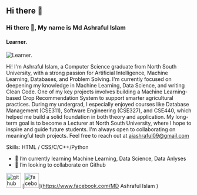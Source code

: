 ## Hi there 👋

### Hi there 👋, My name is Md Ashraful Islam
#### Learner.
![Learner.](https://scontent.fcgp31-1.fna.fbcdn.net/v/t39.30808-6/487864227_3961837097467305_6926560111898026563_n.jpg?_nc_cat=107&ccb=1-7&_nc_sid=6ee11a&_nc_eui2=AeFsCUdEzU00Q_BaiTd0hJ2lZmfsbZHJ_R5mZ-xtkcn9Hjj56o5BWSPAY9zadKRxTPo4uo0-TEl1VFjD2Va5n8jn&_nc_ohc=lGL-ZWy5qRoQ7kNvwE1K_20&_nc_oc=AdlIScL447l_oYj7PIKIeuNybgYtBE0suWUhWjYgYy_iOKd7lGLBlHUdrFOfjWfYcWg&_nc_zt=23&_nc_ht=scontent.fcgp31-1.fna&_nc_gid=A74QVre_Gf66Lgo31TBM_Q&oh=00_AfEB2r75mRBcVgWDdsJwlkW9sK80AZ01jYrwYBW1vISwmw&oe=67F87FDC)

Hi! I'm Ashraful Islam, a Computer Science graduate from North South University, with a strong passion for Artificial Intelligence, Machine Learning, Databases, and Problem Solving. I'm currently focused on deepening my knowledge in Machine Learning, Data Science, and writing Clean Code. One of my key projects involves building a Machine Learning-based Crop Recommendation System to support smarter agricultural practices. During my undergrad, I especially enjoyed courses like Database Management (CSE311), Software Engineering (CSE327), and CSE440, which helped me build a solid foundation in both theory and application. My long-term goal is to become a Lecturer at North South University, where I hope to inspire and guide future students. I'm always open to collaborating on meaningful tech projects. Feel free to reach out at aiashraful09@gmail.com

Skills:  HTML / CSS/C/C++/Python

- 🌱 I’m currently learning Machine Learning, Data Science, Data Anlyses 
- 👯 I’m looking to collaborate on Github 


[<img src='https://cdn.jsdelivr.net/npm/simple-icons@3.0.1/icons/github.svg' alt='github' height='40'>](https://github.com/Ashraful1Islam)  [<img src='https://cdn.jsdelivr.net/npm/simple-icons@3.0.1/icons/facebook.svg' alt='facebook' height='40'>](https://www.facebook.com/MD Ashraful Islam )  


